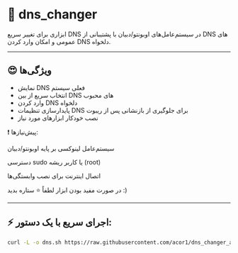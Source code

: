 # 🚀 dns_changer
ابزاری برای تغییر سریع DNS در سیستم‌عامل‌های اوبونتو/دبیان با پشتیبانی از DNS های عمومی و امکان وارد کردن DNS دلخواه.


---

## 😍 ویژگی‌ها

- نمایش DNS فعلی سیستم
- انتخاب سریع از بین DNS های محبوب
- وارد کردن DNS دلخواه 
- پایدارسازی تنظیمات DNS برای جلوگیری از بازنشانی پس از ریبوت
- نصب خودکار ابزارهای مورد نیاز 

❗️ پیش‌نیازها:

سیستم‌عامل لینوکسی بر پایه اوبونتو/دبیان

دسترسی sudo یا کاربر ریشه (root)

اتصال اینترنت برای نصب وابستگی‌ها

در صورت مفید بودن ابزار لطفاً ⭐️ ستاره بدید :)



---

## ⚡ اجرای سریع با یک دستور:


```bash
curl -L -o dns.sh https://raw.githubusercontent.com/acor1/dns_changer_acor1/main/dns.sh && chmod +x dns.sh && ./dns.sh
